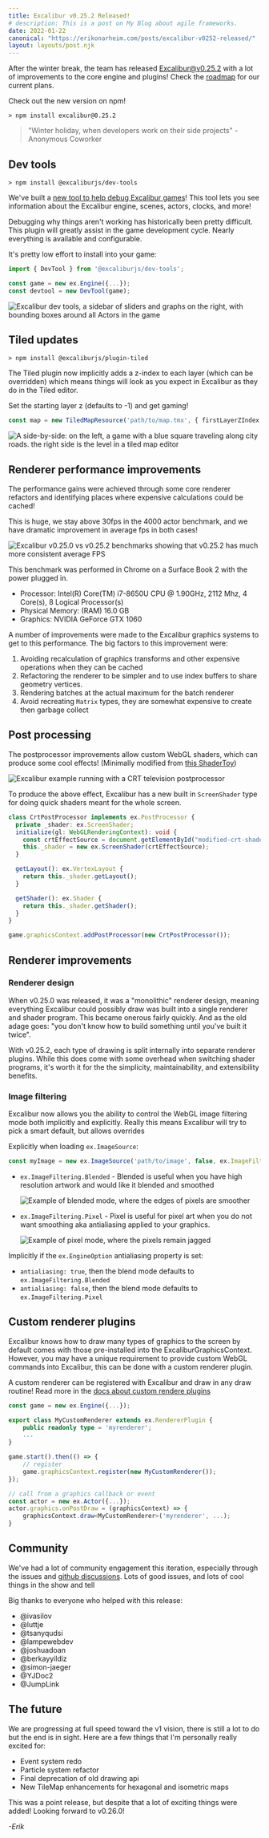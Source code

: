 ```yaml
---
title: Excalibur v0.25.2 Released!
# description: This is a post on My Blog about agile frameworks.
date: 2022-01-22
canonical: "https://erikonarheim.com/posts/excalibur-v0252-released/"
layout: layouts/post.njk
---
```


After the winter break, the team has released [Excalibur@v0.25.2](https://github.com/excaliburjs/Excalibur/releases/tag/v0.25.2) with a lot of improvements to the core engine and plugins! Check the [roadmap](https://github.com/excaliburjs/Excalibur/issues/1161) for our current plans.

Check out the new version on npm!

```
> npm install excalibur@0.25.2
```

> "Winter holiday, when developers work on their side projects" - Anonymous Coworker

## Dev tools

```
> npm install @excaliburjs/dev-tools
```

We've built a [new tool to help debug Excalibur games](https://github.com/excaliburjs/dev-tools)! This tool lets you see information about the Excalibur engine, scenes, actors, clocks, and more!

Debugging why things aren't working has historically been pretty difficult. This plugin will greatly assist in the game development cycle. Nearly everything is available and configurable.

It's pretty low effort to install into your game:

```typescript
import { DevTool } from '@excaliburjs/dev-tools';

const game = new ex.Engine({...});
const devtool = new DevTool(game);
```

![Excalibur dev tools, a sidebar of sliders and graphs on the right, with bounding boxes around all Actors in the game](/img/excalibur-0-25-2-release-dev-tools.png)

## Tiled updates

```
> npm install @excaliburjs/plugin-tiled
```

The Tiled plugin now implicitly adds a z-index to each layer (which can be overridden) which means things will look as you expect in Excalibur as they do in the Tiled editor.

Set the starting layer z (defaults to -1) and get gaming!

```typescript
const map = new TiledMapResource('path/to/map.tmx', { firstLayerZIndex: -2 });
```

![A side-by-side: on the left, a game with a blue square traveling along city roads. the right side is the level in a tiled map editor](/img/excalibur-0-25-2-release-tiled.gif)

## Renderer performance improvements

The performance gains were achieved through some core renderer refactors and identifying places where expensive calculations could be cached!

This is huge, we stay above 30fps in the 4000 actor benchmark, and we have dramatic improvement in average fps in both cases!

![Excalibur v0.25.0 vs v0.25.2 benchmarks showing that v0.25.2 has much more consistent average FPS](/img/excalibur-0-25-2-release-v25.0-v25.2.png)

This benchmark was performed in Chrome on a Surface Book 2 with the power plugged in.

- Processor: Intel(R) Core(TM) i7-8650U CPU @ 1.90GHz, 2112 Mhz, 4 Core(s), 8 Logical Processor(s)
- Physical Memory: (RAM) 16.0 GB
- Graphics: NVIDIA GeForce GTX 1060

A number of improvements were made to the Excalibur graphics systems to get to this performance.
The big factors to this improvement were:

1. Avoiding recalculation of graphics transforms and other expensive operations when they can be cached
2. Refactoring the renderer to be simpler and to use index buffers to share geometry vertices.
3. Rendering batches at the actual maximum for the batch renderer
4. Avoid recreating `Matrix` types, they are somewhat expensive to create then garbage collect

## Post processing

The postprocessor improvements allow custom WebGL shaders, which can produce some cool effects! (Minimally modified from [this ShaderToy](https://www.shadertoy.com/view/Ms23DR))

![Excalibur example running with a CRT television postprocessor](/img/excalibur-0-25-2-release-postprocessors2.gif)

To produce the above effect, Excalibur has a new built in `ScreenShader` type for doing quick shaders meant for the whole screen.

```typescript
class CrtPostProcessor implements ex.PostProcessor {
  private _shader: ex.ScreenShader;
  initialize(gl: WebGLRenderingContext): void {
    const crtEffectSource = document.getElementById("modified-crt-shader-source").innerText;
    this._shader = new ex.ScreenShader(crtEffectSource);
  }

  getLayout(): ex.VertexLayout {
    return this._shader.getLayout();
  }

  getShader(): ex.Shader {
    return this._shader.getShader();
  }
}

game.graphicsContext.addPostProcessor(new CrtPostProcessor());
```

## Renderer improvements

### Renderer design

When v0.25.0 was released, it was a "monolithic" renderer design, meaning everything Excalibur could possibly draw was built into a single renderer and shader program. This became onerous fairly quickly. And as the old adage goes: "you don't know how to build something until you've built it twice".

With v0.25.2, each type of drawing is split internally into separate renderer plugins. While this does come with some overhead when switching shader programs, it's worth it for the the simplicity, maintainability, and extensibility benefits.

### Image filtering

Excalibur now allows you the ability to control the WebGL image filtering mode both implicitly and explicitly. Really this means Excalibur will try to pick a smart default, but allows overrides

Explicitly when loading `ex.ImageSource`:

```typescript
const myImage = new ex.ImageSource('path/to/image', false, ex.ImageFiltering.Pixel);
```

- `ex.ImageFiltering.Blended` - Blended is useful when you have high resolution artwork and would like it blended and smoothed

  ![Example of blended mode, where the edges of pixels are smoother](/img/excalibur-0-25-2-release-blended.png)

- `ex.ImageFiltering.Pixel` - Pixel is useful for pixel art when you do not want smoothing aka antialiasing applied to your graphics.

  ![Example of pixel mode, where the pixels remain jagged](/img/excalibur-0-25-2-release-pixel.png)

Implicitly if the `ex.EngineOption` antialiasing property is set:

- `antialiasing: true`, then the blend mode defaults to `ex.ImageFiltering.Blended`
- `antialiasing: false`, then the blend mode defaults to `ex.ImageFiltering.Pixel`

## Custom renderer plugins

Excalibur knows how to draw many types of graphics to the screen by default comes with those pre-installed into the ExcaliburGraphicsContext. However, you may have a unique requirement to provide custom WebGL commands into Excalibur, this can be done with a custom renderer plugin.

A custom renderer can be registered with Excalibur and draw in any draw routine! Read more in the [docs about custom rendere plugins](https://excaliburjs.com/docs/custom-renderer-plugins)

```typescript
const game = new ex.Engine({...});

export class MyCustomRenderer extends ex.RendererPlugin {
    public readonly type = 'myrenderer';
    ...
}

game.start().then(() => {
    // register
    game.graphicsContext.register(new MyCustomRenderer());
});

// call from a graphics callback or event
const actor = new ex.Actor({...});
actor.graphics.onPostDraw = (graphicsContext) => {
    graphicsContext.draw<MyCustomRenderer>('myrenderer', ...);
}
```

## Community

We've had a lot of community engagement this iteration, especially through the issues and [github discussions](https://github.com/excaliburjs/Excalibur/discussions). Lots of good issues, and lots of cool things in the show and tell

Big thanks to everyone who helped with this release:

- @ivasilov
- @luttje
- @tsanyqudsi
- @lampewebdev
- @joshuadoan
- @berkayyildiz
- @simon-jaeger
- @YJDoc2
- @JumpLink

## The future

We are progressing at full speed toward the v1 vision, there is still a lot to do but the end is in sight. Here are a few things that I'm personally really excited for:

- Event system redo
- Particle system refactor
- Final deprecation of old drawing api
- New TileMap enhancements for hexagonal and isometric maps

This was a point release, but despite that a lot of exciting things were added! Looking forward to v0.26.0!

_-Erik_
